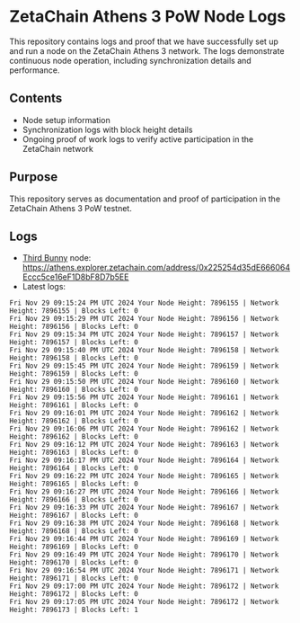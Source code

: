# ZetaChain Athens 3 PoW Node Logs
This repository contains logs and proof that we have successfully set up and run a node on the ZetaChain Athens 3 network. The logs demonstrate continuous node operation, including synchronization details and performance.

## Contents
- Node setup information
- Synchronization logs with block height details
- Ongoing proof of work logs to verify active participation in the ZetaChain network

## Purpose
This repository serves as documentation and proof of participation in the ZetaChain Athens 3 PoW testnet.

## Logs

- [Third Bunny](https://thirdbunny.xyz/) node: https://athens.explorer.zetachain.com/address/0x225254d35dE666064Eccc5ce16eF1D8bF8D7b5EE
- Latest logs:
```
Fri Nov 29 09:15:24 PM UTC 2024 Your Node Height: 7896155 | Network Height: 7896155 | Blocks Left: 0
Fri Nov 29 09:15:29 PM UTC 2024 Your Node Height: 7896156 | Network Height: 7896156 | Blocks Left: 0
Fri Nov 29 09:15:34 PM UTC 2024 Your Node Height: 7896157 | Network Height: 7896157 | Blocks Left: 0
Fri Nov 29 09:15:40 PM UTC 2024 Your Node Height: 7896158 | Network Height: 7896158 | Blocks Left: 0
Fri Nov 29 09:15:45 PM UTC 2024 Your Node Height: 7896159 | Network Height: 7896159 | Blocks Left: 0
Fri Nov 29 09:15:50 PM UTC 2024 Your Node Height: 7896160 | Network Height: 7896160 | Blocks Left: 0
Fri Nov 29 09:15:56 PM UTC 2024 Your Node Height: 7896161 | Network Height: 7896161 | Blocks Left: 0
Fri Nov 29 09:16:01 PM UTC 2024 Your Node Height: 7896162 | Network Height: 7896162 | Blocks Left: 0
Fri Nov 29 09:16:06 PM UTC 2024 Your Node Height: 7896162 | Network Height: 7896162 | Blocks Left: 0
Fri Nov 29 09:16:12 PM UTC 2024 Your Node Height: 7896163 | Network Height: 7896163 | Blocks Left: 0
Fri Nov 29 09:16:17 PM UTC 2024 Your Node Height: 7896164 | Network Height: 7896164 | Blocks Left: 0
Fri Nov 29 09:16:22 PM UTC 2024 Your Node Height: 7896165 | Network Height: 7896165 | Blocks Left: 0
Fri Nov 29 09:16:27 PM UTC 2024 Your Node Height: 7896166 | Network Height: 7896166 | Blocks Left: 0
Fri Nov 29 09:16:33 PM UTC 2024 Your Node Height: 7896167 | Network Height: 7896167 | Blocks Left: 0
Fri Nov 29 09:16:38 PM UTC 2024 Your Node Height: 7896168 | Network Height: 7896168 | Blocks Left: 0
Fri Nov 29 09:16:44 PM UTC 2024 Your Node Height: 7896169 | Network Height: 7896169 | Blocks Left: 0
Fri Nov 29 09:16:49 PM UTC 2024 Your Node Height: 7896170 | Network Height: 7896170 | Blocks Left: 0
Fri Nov 29 09:16:54 PM UTC 2024 Your Node Height: 7896171 | Network Height: 7896171 | Blocks Left: 0
Fri Nov 29 09:17:00 PM UTC 2024 Your Node Height: 7896172 | Network Height: 7896172 | Blocks Left: 0
Fri Nov 29 09:17:05 PM UTC 2024 Your Node Height: 7896172 | Network Height: 7896173 | Blocks Left: 1
```
